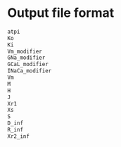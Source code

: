 # Output file format

```sh
atpi
Ko
Ki
Vm_modifier
GNa_modifier
GCaL_modifier
INaCa_modifier
Vm
M
H
J
Xr1
Xs
S
D_inf
R_inf
Xr2_inf
```
